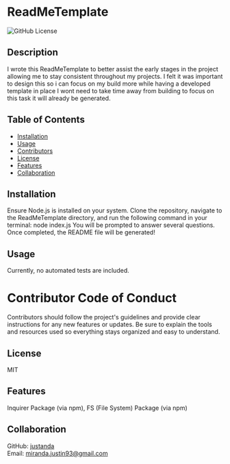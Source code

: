 # ReadMeTemplate

![GitHub License](https://img.shields.io/badge/license-MIT)

## Description

I wrote this ReadMeTemplate to better assist the early stages in the project allowing me to stay consistent throughout my projects. I felt it was important to design this so i can focus on my build more while having a developed template in place I wont need to take time away from building to focus on this task it will already be generated.

## Table of Contents

- [Installation](#installation)
- [Usage](#usage)
- [Contributors](#contributors)
- [License](#license)
- [Features](#features)
- [Collaboration](#collaboration)

## Installation

Ensure Node.js is installed on your system. Clone the repository, navigate to the ReadMeTemplate directory, and run the following command in your terminal: node index.js You will be prompted to answer several questions. Once completed, the README file will be generated!

## Usage

Currently, no automated tests are included.

# Contributor Code of Conduct

Contributors should follow the project's guidelines and provide clear instructions for any new features or updates. Be sure to explain the tools and resources used so everything stays organized and easy to understand.

## License

MIT

## Features

Inquirer Package (via npm), FS (File System) Package (via npm)

## Collaboration

GitHub: [justanda](https://github.com/justanda)  
Email: miranda.justin93@gmail.com
